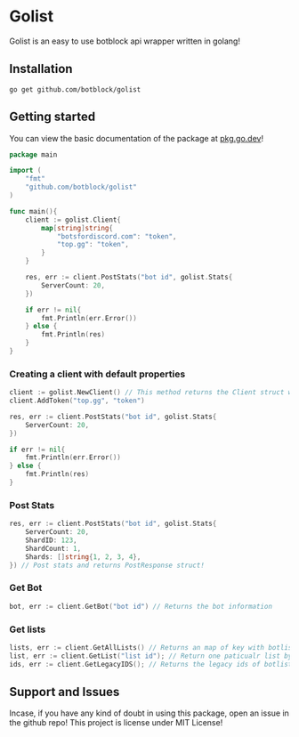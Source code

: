 # Golist

Golist is an easy to use botblock api wrapper written in golang!

## Installation

```
go get github.com/botblock/golist
```

## Getting started

You can view the basic documentation of the package at [pkg.go.dev](https://pkg.go.dev/github.com/botblock/golist)!

```go
package main

import (
    "fmt"
    "github.com/botblock/golist"
)

func main(){
    client := golist.Client{
        map[string]string{
            "botsfordiscord.com": "token",
            "top.gg": "token",
        }
    }

    res, err := client.PostStats("bot id", golist.Stats{
        ServerCount: 20,
    })

    if err != nil{
        fmt.Println(err.Error())
    } else {
        fmt.Println(res)
    }
}
```

### Creating a client with default properties

```go
client := golist.NewClient() // This method returns the Client struct with default properties!
client.AddToken("top.gg", "token")

res, err := client.PostStats("bot id", golist.Stats{
    ServerCount: 20,
})

if err != nil{
    fmt.Println(err.Error())
} else {
    fmt.Println(res)
}
```

### Post Stats

```go
res, err := client.PostStats("bot id", golist.Stats{
    ServerCount: 20,
    ShardID: 123,
    ShardCount: 1,
    Shards: []string{1, 2, 3, 4},
}) // Post stats and returns PostResponse struct!
```

### Get Bot

```go
bot, err := client.GetBot("bot id") // Returns the bot information
```

### Get lists

```go
lists, err := client.GetAllLists() // Returns an map of key with botlist id and value with list
list, err := client.GetList("list id"); // Return one paticualr list by id
ids, err := client.GetLegacyIDS(); // Returns the legacy ids of botlists registered on botblock
```

## Support and Issues

Incase, if you have any kind of doubt in using this package, open an issue in the github repo! This project is license under MIT License!
